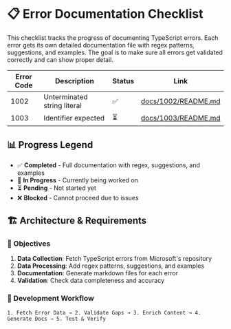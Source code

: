 # 📋 Error Documentation Checklist

This checklist tracks the progress of documenting TypeScript errors. Each error gets its own detailed documentation file with regex patterns, suggestions, and examples. The goal is to make sure all errors get validated correctly and can show proper detail.

| Error Code | Description | Status | Link |
|------------|-------------|--------|------|
| 1002 | Unterminated string literal | ✅ | [docs/1002/README.md](docs/1002/README.md) |
| 1003 | Identifier expected | ⏳ | [docs/1003/README.md](docs/1003/README.md) |

## 📊 Progress Legend
- ✅ **Completed** - Full documentation with regex, suggestions, and examples
- 🔄 **In Progress** - Currently being worked on
- ⏳ **Pending** - Not started yet
- ❌ **Blocked** - Cannot proceed due to issues

## 🏗️ Architecture & Requirements

### 🎯 Objectives
1. **Data Collection**: Fetch TypeScript errors from Microsoft's repository
2. **Data Processing**: Add regex patterns, suggestions, and examples
3. **Documentation**: Generate markdown files for each error
4. **Validation**: Check data completeness and accuracy

### 🔄 Development Workflow
```
1. Fetch Error Data → 2. Validate Gaps → 3. Enrich Content → 4. Generate Docs → 5. Test & Verify
```
